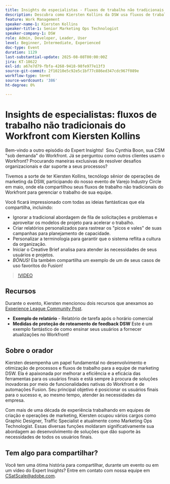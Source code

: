 ```yaml
---
title: Insights de especialistas - Fluxos de trabalho não tradicionais do Workfront com Kiersten Kollins
description: Descubra como Kiersten Kollins da DSW usa fluxos de trabalho não tradicionais do Adobe Workfront, relatórios personalizados e automações do Fusion para otimizar as operações de marketing e aumentar a eficiência da equipe.
feature: Work Management
speaker-name-1: Kiersten Kollins
speaker-title-1: Senior Marketing Ops Technologist
speaker-company-1: DSW
role: Admin, Developer, Leader, User
level: Beginner, Intermediate, Experienced
doc-type: Event
duration: 1129
last-substantial-update: 2025-08-08T00:00:00Z
jira: KT-18622
exl-id: a67e7d79-fbfa-4268-9418-98fe977e13f3
source-git-commit: 2f10210e5c92e5c1bf77c886ed347cdc967f089e
workflow-type: tm+mt
source-wordcount: '386'
ht-degree: 0%

---
```


# Insights de especialistas: fluxos de trabalho não tradicionais do Workfront com Kiersten Kollins

Bem-vindo a outro episódio do Expert Insights!  Sou Cynthia Boon, sua CSM &quot;sob demanda&quot; do Workfront. Já se perguntou como outros clientes usam o Workfront? Procurando maneiras exclusivas de resolver desafios organizacionais e dar suporte a seus processos?  

Tivemos a sorte de ter Kiersten Kollins, tecnólogo sênior de operações de marketing da DSW, participando do nosso evento de Varejo Industry Circle em maio, onde ela compartilhou seus fluxos de trabalho não tradicionais do Workfront para gerenciar o trabalho de sua equipe.  

Você ficará impressionado com todas as ideias fantásticas que ela compartilha, incluindo: 

* Ignorar a tradicional abordagem de fila de solicitações e problemas e aproveitar os modelos de projeto para acelerar o trabalho. 
* Criar relatórios personalizados para rastrear os &quot;picos e vales&quot; de suas campanhas para planejamento de capacidade. 
* Personalizar a terminologia para garantir que o sistema reflita a cultura da organização. 
* Iniciar o Creative Brief analisa para atender às necessidades de seus usuários e projetos. 
* *BÔNUS!* Ela também compartilha um exemplo de um de seus casos de uso favoritos do Fusion!

>[!VIDEO](https://video.tv.adobe.com/v/3469944/?learn=on&enablevpops&captions=por_br)

## Recursos

Durante o evento, Kiersten mencionou dois recursos que anexamos ao [Experience League Community Post](https://experienceleaguecommunities.adobe.com/t5/workfront-discussions/video-august-2024-workfront-expert-insights-non-traditional/td-p/694315?profile.language=pt).
* **Exemplo de relatório** - Relatório de tarefa após o horário comercial 
* **Medidas de proteção de roteamento de feedback DSW** Este é um exemplo fantástico de como ensinar seus usuários a fornecer atualizações no Workfront! 

## Sobre o orador 

Kiersten desempenha um papel fundamental no desenvolvimento e otimização de processos e fluxos de trabalho para a equipe de marketing DSW. Ela é apaixonada por melhorar a eficiência e a eficácia das ferramentas para os usuários finais e está sempre à procura de soluções inovadoras por meio de funcionalidades nativas do Workfront e de automações Fusion. Seu principal objetivo é posicionar os usuários finais para o sucesso e, ao mesmo tempo, atender às necessidades da empresa.   

Com mais de uma década de experiência trabalhando em equipes de criação e operações de marketing, Kiersten ocupou vários cargos como Graphic Designer, Traffic Specialist e atualmente como Marketing Ops Technologist. Essas diversas funções moldaram significativamente sua abordagem ao desenvolvimento de soluções que dão suporte às necessidades de todos os usuários finais. 

## Tem algo para compartilhar?

Você tem uma ótima história para compartilhar, durante um evento ou em um vídeo do Expert Insights? Entre em contato com nossa equipe em [CSatScale@adobe.com](mailto:CSatScale@adobe.com).
